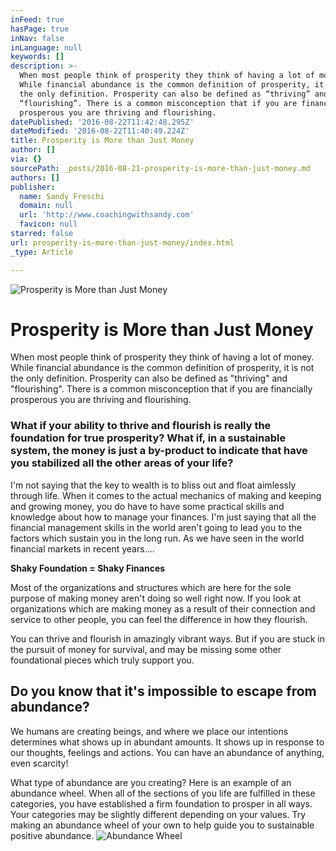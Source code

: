 ```yaml
---
inFeed: true
hasPage: true
inNav: false
inLanguage: null
keywords: []
description: >-
  When most people think of prosperity they think of having a lot of money.
  While financial abundance is the common definition of prosperity, it is not
  the only definition. Prosperity can also be defined as “thriving” and
  “flourishing”. There is a common misconception that if you are financially
  prosperous you are thriving and flourishing. 
datePublished: '2016-08-22T11:42:48.295Z'
dateModified: '2016-08-22T11:40:49.224Z'
title: Prosperity is More than Just Money
author: []
via: {}
sourcePath: _posts/2016-08-21-prosperity-is-more-than-just-money.md
authors: []
publisher:
  name: Sandy Freschi
  domain: null
  url: 'http://www.coachingwithsandy.com'
  favicon: null
starred: false
url: prosperity-is-more-than-just-money/index.html
_type: Article

---
```

![Prosperity is More than Just Money](https://the-grid-user-content.s3-us-west-2.amazonaws.com/41137e92-f179-46a3-a499-caa93345844f.jpg)

# Prosperity is More than Just Money

When most people think of prosperity they think of having a lot of money. While financial abundance is the common definition of prosperity, it is not the only definition. Prosperity can also be defined as "thriving" and "flourishing". There is a common misconception that if you are financially prosperous you are thriving and flourishing. 

### What if your ability to thrive and flourish is really the foundation for true prosperity? What if, in a sustainable system, the money is just a by-product to indicate that have you stabilized all the other areas of your life?

I'm not saying that the key to wealth is to bliss out and float aimlessly through life. When it comes to the actual mechanics of making and keeping and growing money, you do have to have some practical skills and knowledge about how to manage your finances. I'm just saying that all the financial management skills in the world aren't going to lead you to the factors which sustain you in the long run. As we have seen in the world financial markets in recent years....

**Shaky Foundation = Shaky Finances**

Most of the organizations and structures which are here for the sole purpose of making money aren't doing so well right now. If you look at organizations which are making money as a result of their connection and service to other people, you can feel the difference in how they flourish.

You can thrive and flourish in amazingly vibrant ways. But if you are stuck in the pursuit of money for survival, and may be missing some other foundational pieces which truly support you. 

## Do you know that it's impossible to escape from abundance? 

We humans are creating beings, and where we place our intentions determines what shows up in abundant amounts. It shows up in response to our thoughts, feelings and actions. You can have an abundance of anything, even scarcity!

What type of abundance are you creating? Here is an example of an abundance wheel. When all of the sections of you life are fulfilled in these categories, you have established a firm foundation to prosper in all ways. Your categories may be slightly different depending on your values. Try making an abundance wheel of your own to help guide you to sustainable positive abundance.
![Abundance Wheel](https://the-grid-user-content.s3-us-west-2.amazonaws.com/58cff64f-4d43-4a7d-9603-80ed6b8f344e.jpg)